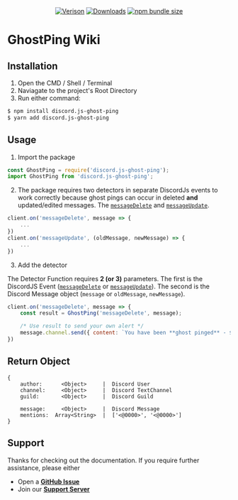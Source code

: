 <div align='center' >
	<a href='https://npmjs.com/package/discord.js-ghost-ping'><img src='https://img.shields.io/npm/v/discord.js-ghost-ping.svg?maxAge=3600' alt='Verison' ></a>
	<a href='https://npmjs.com/package/discord.js-ghost-ping'><img src='https://img.shields.io/npm/dt/discord.js-ghost-ping.svg?maxAge=3600' alt='Downloads' ></a>
	<a href='https://npmjs.com/package/discord.js-ghost-ping'><img src='https://img.shields.io/bundlephobia/minzip/discord.js-ghost-ping.svg?maxAge=3600' alt='npm bundle size'></a>
</div>

# **GhostPing Wiki**


## **Installation**

1. Open the CMD / Shell / Terminal
2. Naviagate to the project's Root Directory
3. Run either command:
```bash
$ npm install discord.js-ghost-ping
$ yarn add discord.js-ghost-ping
```

## **Usage**

1. Import the package
```javascript
const GhostPing = require('discord.js-ghost-ping');
import GhostPing from 'discord.js-ghost-ping';
```

2. The package requires two detectors in separate DiscordJs events to work correctly because ghost pings can occur in deleted **and** updated/edited messages. The [`messageDelete`](https://discord.js.org/#/docs/main/stable/class/Client?scrollTo=e-messageDelete) and [`messageUpdate`](https://discord.js.org/#/docs/main/stable/class/Client?scrollTo=e-messageUpdate). 
```javascript
client.on('messageDelete', message => { 
    ...
})
client.on('messageUpdate', (oldMessage, newMessage) => {
    ...
})
```

3. Add the detector

The Detector Function requires **2 (or 3)** parameters. The first is the DiscordJS Event ([`messageDelete`](https://discord.js.org/#/docs/main/stable/class/Client?scrollTo=e-messageDelete) or [`messageUpdate`](https://discord.js.org/#/docs/main/stable/class/Client?scrollTo=e-messageUpdate)). The second is the Discord Message object (`message` or `oldMessage`, `newMessage`).
```javascript
client.on('messageDelete', message => { 
    const result = GhostPing('messageDelete', message);

	/* Use result to send your own alert */
	message.channel.send({ content: `You have been **ghost pinged** - ${result.mentions}` });
})
```

## **Return Object**

```
{
	author:      <Object>     |  Discord User
	channel:     <Object>     |  Discord TextChannel
	guild:       <Object>     |  Discord Guild

	message:     <Object>     |  Discord Message
	mentions:  Array<String>  |  ['<@0000>', '<@0000>']
}
```
## **Support**

Thanks for checking out the documentation. If you require further assistance, please either

- Open a **[GitHub Issue](https://github.com/ThatsLiamS/discord.js-ghost-ping)**
- Join our **[Support Server](https://discord.gg/2je9aJynqt)**